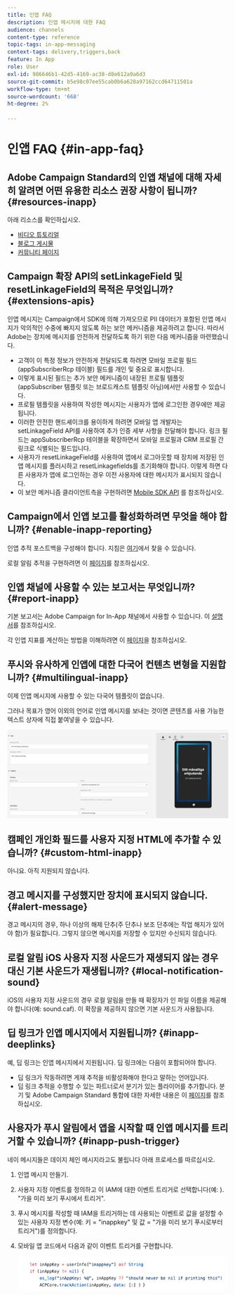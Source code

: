 ```yaml
---
title: 인앱 FAQ
description: 인앱 메시지에 대한 FAQ
audience: channels
content-type: reference
topic-tags: in-app-messaging
context-tags: delivery,triggers,back
feature: In App
role: User
exl-id: 986646b1-42d5-4169-ac38-d8e612a9a6d3
source-git-commit: b5e98c07ee55cab0b6a628a97162ccd64711501a
workflow-type: tm+mt
source-wordcount: '668'
ht-degree: 2%

---
```



# 인앱 FAQ {#in-app-faq}

## Adobe Campaign Standard의 인앱 채널에 대해 자세히 알려면 어떤 유용한 리소스 권장 사항이 됩니까? {#resources-inapp}

아래 리소스를 확인하십시오.

* [비디오 튜토리얼](https://experienceleague.adobe.com/docs/campaign-standard-learn/tutorials/communication-channels/mobile/in-app/in-app-message-overview.html)
* [블로그 게시물](https://theblog.adobe.com/get-more-out-of-the-new-in-app-message-channel-from-adobe-campaign/)
* [커뮤니티 페이지](https://experienceleaguecommunities.adobe.com/t5/adobe-campaign-standard/ct-p/adobe-campaign-standard-community)

## Campaign 확장 API의 setLinkageField 및 resetLinkageField의 목적은 무엇입니까? {#extensions-apis}

인앱 메시지는 Campaign에서 SDK에 의해 가져오므로 PII 데이터가 포함된 인앱 메시지가 악의적인 수중에 빠지지 않도록 하는 보안 메커니즘을 제공하려고 합니다. 따라서 Adobe는 장치에 메시지를 안전하게 전달하도록 하기 위한 다음 메커니즘을 마련했습니다.

* 고객이 이 특정 정보가 안전하게 전달되도록 하려면 모바일 프로필 필드(appSubscriberRcp 테이블) 필드를 개인 및 중요로 표시합니다.
* 이렇게 표시된 필드는 추가 보안 메커니즘이 내장된 프로필 템플릿(appSubscriber 템플릿 또는 브로드캐스트 템플릿 아님)에서만 사용할 수 있습니다.
* 프로필 템플릿을 사용하여 작성한 메시지는 사용자가 앱에 로그인한 경우에만 제공됩니다.
* 이러한 안전한 핸드셰이크를 용이하게 하려면 모바일 앱 개발자는 setLinkageField API를 사용하여 추가 인증 세부 사항을 전달해야 합니다. 링크 필드는 appSubscriberRcp 테이블을 확장하면서 모바일 프로필과 CRM 프로필 간 링크로 식별되는 필드입니다.
* 사용자가 resetLinkageField를 사용하여 앱에서 로그아웃할 때 장치에 저장된 인앱 메시지를 플러시하고 resetLinkagefields를 초기화해야 합니다. 이렇게 하면 다른 사용자가 앱에 로그인하는 경우 이전 사용자에 대한 메시지가 표시되지 않습니다.
* 이 보안 메커니즘 클라이언트측을 구현하려면 [Mobile SDK API](https://aep-sdks.gitbook.io/docs/using-mobile-extensions/adobe-campaign-standard/adobe-campaign-standard-api-reference) 를 참조하십시오.

## Campaign에서 인앱 보고를 활성화하려면 무엇을 해야 합니까? {#enable-inapp-reporting}

인앱 추적 포스트백을 구성해야 합니다. 지침은 [여기](../../administration/using/configuring-rules-launch.md#inapp-tracking-postback)에서 찾을 수 있습니다.

로컬 알림 추적을 구현하려면 이 [페이지](../../administration/using/local-tracking.md)를 참조하십시오.

## 인앱 채널에 사용할 수 있는 보고서는 무엇입니까? {#report-inapp}

기본 보고서는 Adobe Campaign for In-App 채널에서 사용할 수 있습니다. 이 [설명서](../../reporting/using/in-app-report.md)를 참조하십시오.

각 인앱 지표를 계산하는 방법을 이해하려면 이 [페이지](../../reporting/using/indicator-calculation.md#in-app-delivery)을 참조하십시오.

## 푸시와 유사하게 인앱에 대한 다국어 컨텐츠 변형을 지원합니까? {#multilingual-inapp}

이제 인앱 메시지에 사용할 수 있는 다국어 템플릿이 없습니다.

그러나 목표가 영어 이외의 언어로 인앱 메시지를 보내는 것이면 콘텐츠를 사용 가능한 텍스트 상자에 직접 붙여넣을 수 있습니다.

![](assets/faq_inapp.png)

## 캠페인 개인화 필드를 사용자 지정 HTML에 추가할 수 있습니까? {#custom-html-inapp}

아니요. 아직 지원되지 않습니다.

## 경고 메시지를 구성했지만 장치에 표시되지 않습니다. {#alert-message}

경고 메시지의 경우, 하나 이상의 해제 단추(주 단추나 보조 단추에는 작업 해지가 있어야 함)가 필요합니다. 그렇지 않으면 메시지를 저장할 수 있지만 수신되지 않습니다.

## 로컬 알림 iOS 사용자 지정 사운드가 재생되지 않는 경우 대신 기본 사운드가 재생됩니까? {#local-notification-sound}

iOS의 사용자 지정 사운드의 경우 로컬 알림을 만들 때 확장자가 인 파일 이름을 제공해야 합니다(예: sound.caf). 이 확장을 제공하지 않으면 기본 사운드가 사용됩니다.

## 딥 링크가 인앱 메시지에서 지원됩니까? {#inapp-deeplinks}

예, 딥 링크는 인앱 메시지에서 지원됩니다. 딥 링크에는 다음이 포함되어야 합니다.

* 딥 링크가 작동하려면 게재 추적을 비활성화해야 한다고 말하는 언어입니다.
* 딥 링크 추적을 수행할 수 있는 파트너로서 분기가 있는 플라이어를 추가합니다. 분기 및 Adobe Campaign Standard 통합에 대한 자세한 내용은 이 [페이지](https://help.branch.io/using-branch/docs/adobe-campaign-standard-1)를 참조하십시오.

## 사용자가 푸시 알림에서 앱을 시작할 때 인앱 메시지를 트리거할 수 있습니까? {#inapp-push-trigger}

네이 메시지들은 데이지 체인 메시지라고도 불립니다 아래 프로세스를 따르십시오.

1. 인앱 메시지 만들기.

1. 사용자 지정 이벤트를 정의하고 이 IAM에 대한 이벤트 트리거로 선택합니다(예: ). &quot;가을 미리 보기 푸시에서 트리거&quot;.

1. 푸시 메시지를 작성할 때 IAM을 트리거하는 데 사용되는 이벤트로 값을 설정할 수 있는 사용자 지정 변수(예: 키 = &quot;inappkey&quot; 및 값 = &quot;가을 미리 보기 푸시로부터 트리거&quot;)를 정의합니다.

1. 모바일 앱 코드에서 다음과 같이 이벤트 트리거를 구현합니다.

   ![](assets/faq_inapp_2.png)
